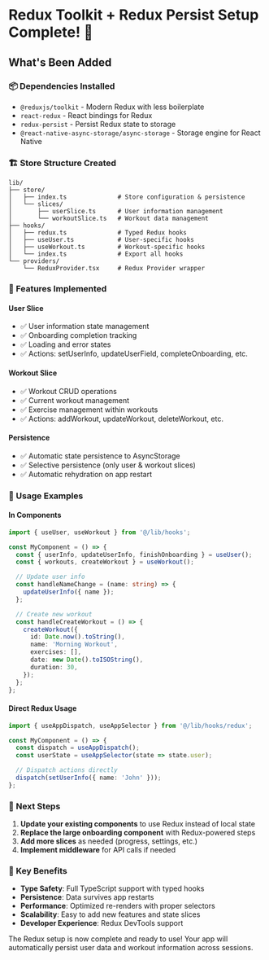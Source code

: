 # Redux Toolkit + Redux Persist Setup Complete! 🎉

## What's Been Added

### 📦 Dependencies Installed

- `@reduxjs/toolkit` - Modern Redux with less boilerplate
- `react-redux` - React bindings for Redux
- `redux-persist` - Persist Redux state to storage
- `@react-native-async-storage/async-storage` - Storage engine for React Native

### 🏗️ Store Structure Created

```
lib/
├── store/
│   ├── index.ts              # Store configuration & persistence
│   └── slices/
│       ├── userSlice.ts      # User information management
│       └── workoutSlice.ts   # Workout data management
├── hooks/
│   ├── redux.ts              # Typed Redux hooks
│   ├── useUser.ts            # User-specific hooks
│   ├── useWorkout.ts         # Workout-specific hooks
│   └── index.ts              # Export all hooks
└── providers/
    └── ReduxProvider.tsx     # Redux Provider wrapper
```

### 🎯 Features Implemented

#### User Slice

- ✅ User information state management
- ✅ Onboarding completion tracking
- ✅ Loading and error states
- ✅ Actions: setUserInfo, updateUserField, completeOnboarding, etc.

#### Workout Slice

- ✅ Workout CRUD operations
- ✅ Current workout management
- ✅ Exercise management within workouts
- ✅ Actions: addWorkout, updateWorkout, deleteWorkout, etc.

#### Persistence

- ✅ Automatic state persistence to AsyncStorage
- ✅ Selective persistence (only user & workout slices)
- ✅ Automatic rehydration on app restart

### 🔧 Usage Examples

#### In Components

```typescript
import { useUser, useWorkout } from '@/lib/hooks';

const MyComponent = () => {
  const { userInfo, updateUserInfo, finishOnboarding } = useUser();
  const { workouts, createWorkout } = useWorkout();

  // Update user info
  const handleNameChange = (name: string) => {
    updateUserInfo({ name });
  };

  // Create new workout
  const handleCreateWorkout = () => {
    createWorkout({
      id: Date.now().toString(),
      name: 'Morning Workout',
      exercises: [],
      date: new Date().toISOString(),
      duration: 30,
    });
  };
};
```

#### Direct Redux Usage

```typescript
import { useAppDispatch, useAppSelector } from '@/lib/hooks/redux';

const MyComponent = () => {
  const dispatch = useAppDispatch();
  const userState = useAppSelector(state => state.user);

  // Dispatch actions directly
  dispatch(setUserInfo({ name: 'John' }));
};
```

### 🚀 Next Steps

1. **Update your existing components** to use Redux instead of local state
2. **Replace the large onboarding component** with Redux-powered steps
3. **Add more slices** as needed (progress, settings, etc.)
4. **Implement middleware** for API calls if needed

### 📝 Key Benefits

- **Type Safety**: Full TypeScript support with typed hooks
- **Persistence**: Data survives app restarts
- **Performance**: Optimized re-renders with proper selectors
- **Scalability**: Easy to add new features and state slices
- **Developer Experience**: Redux DevTools support

The Redux setup is now complete and ready to use! Your app will automatically persist user data and workout information across sessions.
